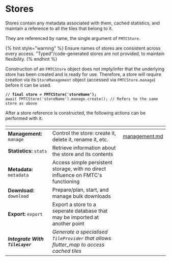 # Stores

Stores contain any metadata associated with them, cached statistics, and maintain a reference to all the tiles that belong to it.

They are referenced by name, the single argument of `FMTCStore`.

{% hint style="warning" %}
Ensure names of stores are consistent across every access. "Typed"/code-generated stores are not provided, to maintain flexibility.
{% endhint %}

Construction of an `FMTCStore` object does not imply/infer that the underlying store has been created and is ready for use. Therefore, a store will require creation via its `StoreManagement` object (accessed via `FMTCStore.manage`) before it can be used.

<pre class="language-dart"><code class="lang-dart"><strong>// final store = FMTCStore('storeName');
</strong>await FMTCStore('storeName').manage.create(); // Refers to the same store as above
</code></pre>

After a store reference is constructed, the following actions can be performed with it:

<table data-card-size="large" data-view="cards"><thead><tr><th></th><th></th><th data-hidden data-card-target data-type="content-ref"></th></tr></thead><tbody><tr><td><strong>Management:</strong> <code>manage</code></td><td>Control the store: create it, delete it, rename it, etc.</td><td><a href="management.md">management.md</a></td></tr><tr><td><strong>Statistics:</strong> <code>stats</code></td><td>Retrieve information about the store and its contents</td><td></td></tr><tr><td><strong>Metadata:</strong> <code>metadata</code></td><td>Access simple persistent storage, with no direct influence on FMTC's functioning</td><td></td></tr><tr><td><strong>Download:</strong> <code>download</code></td><td>Prepare/plan, start, and manage bulk downloads</td><td></td></tr><tr><td><strong>Export:</strong> <code>export</code></td><td>Export a store to a seperate database that may be imported at another point</td><td></td></tr><tr><td><em><strong>Integrate With</strong><strong> </strong><strong><code>TileLayer</code></strong></em></td><td><em>Generate a specialised <code>TileProvider</code> that allows flutter_map to access cached tiles</em></td><td></td></tr></tbody></table>
